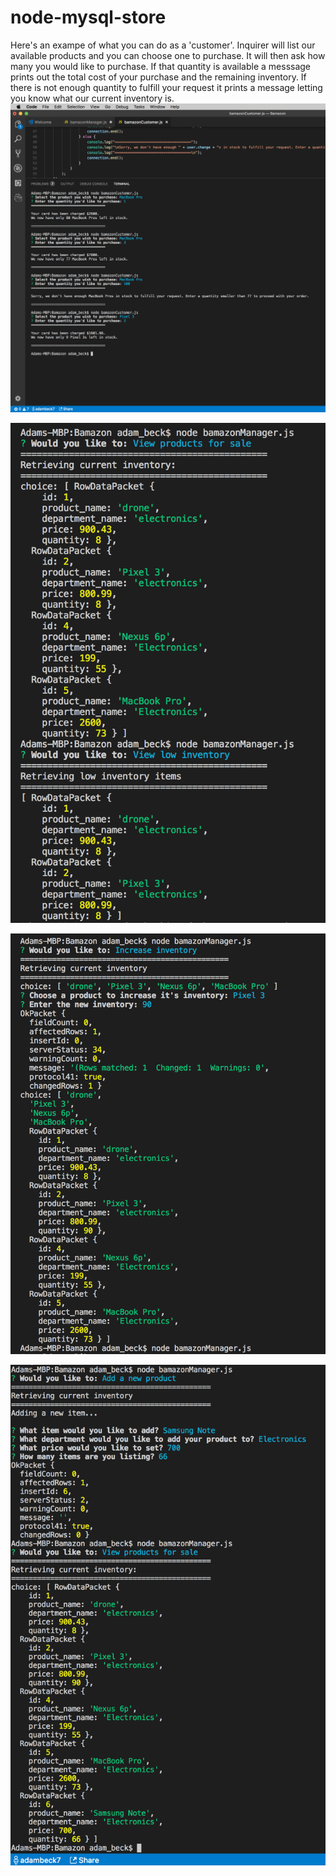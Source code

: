 # node-mysql-store

Here's an exampe of what you can do as a 'customer'. Inquirer will list our available products and you can choose one to purchase. It will then ask how many you would like to purchase. If that quantity is available a messsage prints out the total cost of your purchase and the remaining inventory. If there is not enough quantity to fulfill your request it prints a message letting you know what our current inventory is. 
![CLI example](img/bamazon_customer.png)

![CLI example](img/View_all_view_low_inventory_commands.png)

![CLI example](img/increase_inventory_command.png)

![CLI example](img/add_new_command.png)
